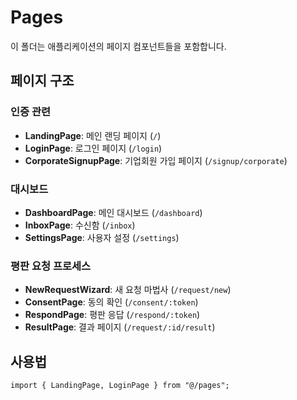 # Pages

이 폴더는 애플리케이션의 페이지 컴포넌트들을 포함합니다.

## 페이지 구조

### 인증 관련

- **LandingPage**: 메인 랜딩 페이지 (`/`)
- **LoginPage**: 로그인 페이지 (`/login`)
- **CorporateSignupPage**: 기업회원 가입 페이지 (`/signup/corporate`)

### 대시보드

- **DashboardPage**: 메인 대시보드 (`/dashboard`)
- **InboxPage**: 수신함 (`/inbox`)
- **SettingsPage**: 사용자 설정 (`/settings`)

### 평판 요청 프로세스

- **NewRequestWizard**: 새 요청 마법사 (`/request/new`)
- **ConsentPage**: 동의 확인 (`/consent/:token`)
- **RespondPage**: 평판 응답 (`/respond/:token`)
- **ResultPage**: 결과 페이지 (`/request/:id/result`)

## 사용법

```tsx
import { LandingPage, LoginPage } from "@/pages";
```
